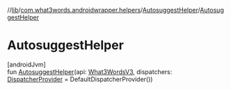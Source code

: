 //[lib](../../../index.md)/[com.what3words.androidwrapper.helpers](../index.md)/[AutosuggestHelper](index.md)/[AutosuggestHelper](-autosuggest-helper.md)

# AutosuggestHelper

[androidJvm]\
fun [AutosuggestHelper](-autosuggest-helper.md)(api: [What3WordsV3](../../com.what3words.androidwrapper/-what3-words-v3/index.md), dispatchers: [DispatcherProvider](../-dispatcher-provider/index.md) = DefaultDispatcherProvider())
